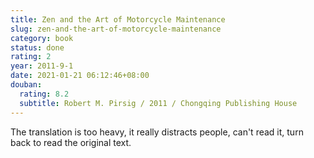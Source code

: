 ```yaml
---
title: Zen and the Art of Motorcycle Maintenance
slug: zen-and-the-art-of-motorcycle-maintenance
category: book
status: done
rating: 2
year: 2011-9-1
date: 2021-01-21 06:12:46+08:00
douban:
  rating: 8.2
  subtitle: Robert M. Pirsig / 2011 / Chongqing Publishing House
---
```


The translation is too heavy, it really distracts people, can't read it, turn back to read the original text.
